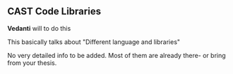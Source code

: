 ## CAST Code Libraries 

**Vedanti** will to do this

This basically talks about "Different language and libraries"

No very detailed info to be added.
Most of them are already there- or bring from your thesis.


